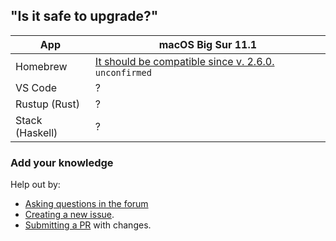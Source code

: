 ## "Is it safe to upgrade?"

App             | macOS Big Sur 11.1
--------------- | ------------------
Homebrew        | [It should be compatible since v. 2.6.0.](https://brew.sh/2020/12/01/homebrew-2.6.0/) `unconfirmed`
VS Code         | ?
Rustup (Rust)   | ?
Stack (Haskell) | ?


### Add your knowledge

Help out by:

* [Asking questions in the forum](https://github.com/dogweather/safe-to-upgrade/discussions)
* [Creating a new issue](https://github.com/dogweather/safe-to-upgrade/issues).
* [Submitting a PR](https://github.com/dogweather/safe-to-upgrade/edit/master/README.md) with changes.
